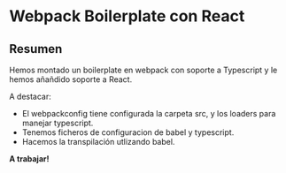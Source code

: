 # Webpack Boilerplate con React 

## Resumen

Hemos montado un boilerplate en webpack con soporte a Typescript y le hemos añañdido
soporte a React.

A destacar:

- El webpackconfig tiene configurada la carpeta src, y los loaders para manejar typescript.
- Tenemos ficheros de configuracion de babel y typescript.
- Hacemos la transpilación utlizando babel.

__A trabajar!__
